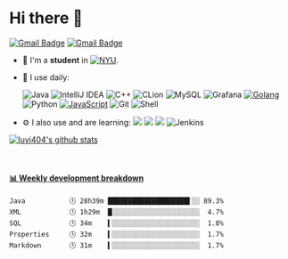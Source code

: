 # Hi there 👋

[![Gmail Badge](https://img.shields.io/badge/-luyi4me@gmail.com-c14438?style=plastic&logo=Gmail&logoColor=white&link=mailto:luyi4me@gmail.com)](mailto:luyi4me@gmail.com)
[![Gmail Badge](https://img.shields.io/badge/-luyi@nyu.edu-c14438?style=plastic&logo=Gmail&logoColor=white&link=mailto:luyi@nyu.edu)](mailto:luyi@nyu.edu)

- 🏢 I'm a **student** in [![NYU](https://upload.wikimedia.org/wikipedia/commons/6/6a/Nyu_short_color.svg)](https://engineering.nyu.edu/).
- 🚀 I use daily:
  
  ![Java](https://img.shields.io/badge/java-%23ED8B00.svg?style=for-the-badge&logo=openjdk&logoColor=white)
  ![IntelliJ IDEA](https://img.shields.io/badge/IntelliJIDEA-000000.svg?style=for-the-badge&logo=intellij-idea&logoColor=white)
  ![C++](https://img.shields.io/badge/c++-%2300599C.svg?style=for-the-badge&logo=c%2B%2B&logoColor=white)
  ![CLion](https://img.shields.io/badge/CLion-black?style=for-the-badge&logo=clion&logoColor=white)
  ![MySQL](https://img.shields.io/badge/mysql-%2300f.svg?style=for-the-badge&logo=mysql&logoColor=white)
  ![Grafana](https://img.shields.io/badge/grafana-%23F46800.svg?style=for-the-badge&logo=grafana&logoColor=white)
  [![Golang](https://img.shields.io/badge/-Golang-00ADD8?style=flat-square&logo=go&logoColor=ffffff)](https://golang.org/) 
  ![Python](https://img.shields.io/badge/-Python-8fcfd1?style=flat-square&logo=Python)
  [![JavaScript](https://img.shields.io/badge/-JavaScript-22ADD8?style=flat-square&logo=javascript&logoColor=ffff21)]([https://golang.org/](https://developer.mozilla.org/en-US/docs/Web/javascript))
  ![Git](https://img.shields.io/badge/-Git-black?style=flat-square&logo=git)
  ![Shell](https://img.shields.io/badge/-Shell-blasck?style=flat-square&logo=Shell)
- ⚙️ I also use and are learning:  [![](https://img.shields.io/badge/-Docker-2496ED?style=flat-square&logo=Docker&logoColor=ffffff)](https://www.docker.com/)
[![](https://img.shields.io/badge/-Nginx-269539?style=flat-square&logo=Nginx&logoColor=ffffff)](https://nginx.org/)
[![](https://img.shields.io/badge/-Kubernetes-326CE5?style=flat-square&logo=Kubernetes&logoColor=ffffff)](https://kubernetes.io/) 
![Jenkins](https://img.shields.io/badge/-Jenkins-black?style=flat-square&logo=Jenkins&logoColor=ffffff) 

[![luyi404's github stats](https://github-readme-stats.vercel.app/api?username=luyi404&show_icons=true)](https://github.com/luyi404) 

<!-- **Just started** solving leetcode questions, hope to find a job in a big Bay Area factory when I graduate. -->
<!-- [![My leetcode progress](https://stats.justsong.cn/api/leetcode/?username=luyi4me)](https://leetcode.com/luyi4me/)-->
<br>

<!-- waka-box start -->
#### <a href="https://gist.github.com/ce41b7a336cd772beb5f10348a997b48" target="_blank">📊 Weekly development breakdown</a>
```text
Java           🕓 28h39m ████████████████████▌░░ 89.3%
XML            🕓 1h29m  █░░░░░░░░░░░░░░░░░░░░░░  4.7%
SQL            🕓 34m    ▍░░░░░░░░░░░░░░░░░░░░░░  1.8%
Properties     🕓 32m    ▍░░░░░░░░░░░░░░░░░░░░░░  1.7%
Markdown       🕓 31m    ▍░░░░░░░░░░░░░░░░░░░░░░  1.7%
```
<!-- Powered by https://github.com/YouEclipse/waka-box-go . -->
<!-- waka-box end -->
